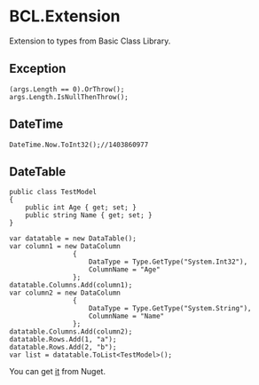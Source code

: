 BCL.Extension
=============

Extension to types from Basic Class Library.
## Exception
    (args.Length == 0).OrThrow();
    args.Length.IsNullThenThrow();
## DateTime
    DateTime.Now.ToInt32();//1403860977
## DateTable
    public class TestModel
    {
        public int Age { get; set; }
        public string Name { get; set; }
    }

    var datatable = new DataTable();
    var column1 = new DataColumn
                    {
                        DataType = Type.GetType("System.Int32"),
                        ColumnName = "Age"
                    };
    datatable.Columns.Add(column1);
    var column2 = new DataColumn
                    {
                        DataType = Type.GetType("System.String"),
                        ColumnName = "Name"
                    };
    datatable.Columns.Add(column2);
    datatable.Rows.Add(1, "a");
    datatable.Rows.Add(2, "b");
    var list = datatable.ToList<TestModel>();

You can get [it](https://www.nuget.org/packages/BCL.Extension) from Nuget.
